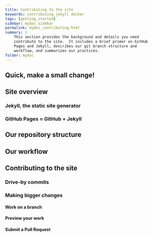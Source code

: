 ```yaml
---
title: Contributing to the site
keywords: contributing jekyll docker
tags: [getting_started]
sidebar: mydoc_sidebar
permalink: mydoc_contributing.html
summary: |
    This section provides the background and details you need
    contribute to the site.  It includes a brief primer on GitHub
    Pages and Jekyll, describes our git branch structure and
    workflow, and summarizes our practices.
folder: mydoc
---
```


## Quick, make a small change!

## Site overview

### Jekyll, the static site generator

### GitHub Pages = GitHub + Jekyll

## Our repository structure

## Our workflow

## Contributing to the site

### Drive-by commits

### Making bigger changes

#### Work on a branch

#### Preview your work

#### Submit a Pull Request
